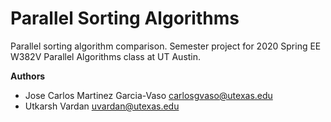 Parallel Sorting Algorithms
===========================

Parallel sorting algorithm comparison. Semester project for 2020 Spring EE W382V Parallel Algorithms class at UT Austin.

**Authors**

* Jose Carlos Martinez Garcia-Vaso <carlosgvaso@utexas.edu>
* Utkarsh Vardan <uvardan@utexas.edu>
